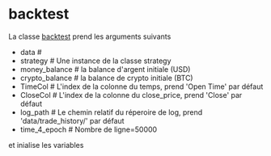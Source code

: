 # backtest

La classe [backtest](src/BackTest.py) prend les arguments suivants
- data #
- strategy # Une instance de la classe strategy
- money_balance # la balance d'argent initiale (USD)
- crypto_balance # la balance de crypto initiale (BTC)
- TimeCol # L'index de la colonne du temps, prend 'Open Time' par défaut
- CloseCol # L'index de la colonne du close_price, prend 'Close' par défaut
- log_path # Le chemin relatif du réperoire de log, prend 'data/trade_history/' par défaut
- time_4_epoch # Nombre de ligne=50000

et inialise les variables